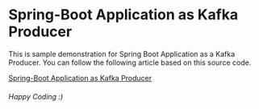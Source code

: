 # Spring-Boot Application as Kafka Producer
This is sample demonstration  for Spring Boot Application as a Kafka Producer.
You can follow the following article based on this source code.

[Spring-Boot Application as Kafka Producer](https://medium.com/@pubudhiwitharana/springboot-application-as-kakfka-producer-33ac7a67dc55)

###### Happy Coding :)

